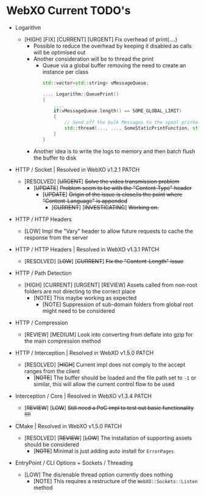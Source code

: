 # WebXO Current TODO's

+ Logarithm
    + [HIGH] [FIX] [CURRENT] [URGENT] Fix overhead of print(....)
        + Possible to reduce the overhead by keeping it disabled as calls will be optimised out
        + Another consideration will be to thread the print
            + Queue via a global buffer removing the need to create an instance per class
                > 
                ```cpp
                std::vector<std::string> vMessageQueue;

                .... Logarithm::QueuePrint()
                {
                    ....
                    if(vMessageQueue.length() == SOME_GLOBAL_LIMIT)
                    {
                        // Send off the bulk Messages to the spool printer
                        std::thread(..., ..., SomeStaticPrintFunction, std::ref(vMessageQueue));
                    }
                }
                ```
        + Another idea is to write the logs to memory and then batch flush the buffer to disk
                
+ HTTP / Socket | Resolved in WebXO v1.2.1 PATCH
    + [RESOLVED] [~~URGENT~~] ~~Solve the video transmission problem~~
        + [~~UPDATE~~] ~~Problem seem to be with the "Content-Type" header~~
            + [~~UPDATE~~] ~~Origin of the issue is close/is the point where "Content-Language" is appended~~
                + [~~CURRENT~~] [~~INVESTIGATING~~] ~~Working on.~~

+ HTTP / HTTP Headers    
    + [LOW] Impl the "Vary" header to allow future requests to cache the response from the server

+ HTTP / HTTP Headers | Resolved in WebXO v1.3.1 PATCH    
    + [RESOLVED] [~~LOW~~] [~~CURRENT~~] ~~Fix the "Content-Length" issue~~

+ HTTP / Path Detection
    + [HIGH] [CURRENT] [URGENT] [REVIEW] Assets called from non-root folders are not directing to the correct place
        + [NOTE] This maybe working as expected
            + [NOTE] Suppression of sub-domain folders from global root might need to be considered

+ HTTP / Compression
    + [REVIEW] [MEDIUM] Look into converting from deflate into gzip for the main compression method

+ HTTP / Interception | Resolved in WebXO v1.5.0 PATCH
    + [RESOLVED] [~~HIGH~~] Current impl does not comply to the accept ranges from the client
        + [~~NOTE~~] The buffer should be loaded and the file path set to ``-1`` or similar, this will allow the current control flow to be used

+ Interception / Core | Resolved in WebXO v1.3.4 PATCH
    + [~~REVIEW~~] [~~LOW~~] ~~Still need a PoC impl to test out basic functionality !!!!~~

+ CMake | Resolved in WebXO v1.5.0 PATCH
    + [RESOLVED] [~~REVIEW~~] [~~LOW~~] The installation of supporting assets should be considered
        + [~~NOTE~~] Minimal is just adding auto install for ``ErrorPages``

+ EntryPoint / CLI Options + Sockets / Threading
    + [LOW] The dis/enable thread option currently does nothing
        + [NOTE] This requires a restructure of the ``WebXO::Sockets::Listen`` method